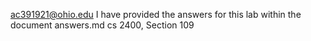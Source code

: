 ac391921@ohio.edu I have provided the answers for this lab within the document answers.md
cs 2400, Section 109
